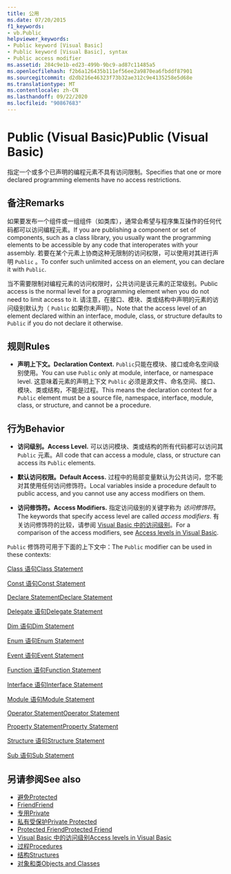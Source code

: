 ```yaml
---
title: 公用
ms.date: 07/20/2015
f1_keywords:
- vb.Public
helpviewer_keywords:
- Public keyword [Visual Basic]
- Public keyword [Visual Basic], syntax
- Public access modifier
ms.assetid: 284c9e1b-ed23-499b-9bc9-ad87c11485a5
ms.openlocfilehash: f2b6a126435b111ef56ee2a9870ea6fbddf87901
ms.sourcegitcommit: d2db216e46323f73b32ae312c9e4135258e5d68e
ms.translationtype: MT
ms.contentlocale: zh-CN
ms.lasthandoff: 09/22/2020
ms.locfileid: "90867683"
---
```

# <a name="public-visual-basic"></a><span data-ttu-id="685d8-102">Public (Visual Basic)</span><span class="sxs-lookup"><span data-stu-id="685d8-102">Public (Visual Basic)</span></span>

<span data-ttu-id="685d8-103">指定一个或多个已声明的编程元素不具有访问限制。</span><span class="sxs-lookup"><span data-stu-id="685d8-103">Specifies that one or more declared programming elements have no access restrictions.</span></span>  
  
## <a name="remarks"></a><span data-ttu-id="685d8-104">备注</span><span class="sxs-lookup"><span data-stu-id="685d8-104">Remarks</span></span>  

 <span data-ttu-id="685d8-105">如果要发布一个组件或一组组件（如类库），通常会希望与程序集互操作的任何代码都可以访问编程元素。</span><span class="sxs-lookup"><span data-stu-id="685d8-105">If you are publishing a component or set of components, such as a class library, you usually want the programming elements to be accessible by any code that interoperates with your assembly.</span></span> <span data-ttu-id="685d8-106">若要在某个元素上协商这种无限制的访问权限，可以使用对其进行声明 `Public` 。</span><span class="sxs-lookup"><span data-stu-id="685d8-106">To confer such unlimited access on an element, you can declare it with `Public`.</span></span>  
  
 <span data-ttu-id="685d8-107">当不需要限制对编程元素的访问权限时，公共访问是该元素的正常级别。</span><span class="sxs-lookup"><span data-stu-id="685d8-107">Public access is the normal level for a programming element when you do not need to limit access to it.</span></span> <span data-ttu-id="685d8-108">请注意，在接口、模块、类或结构中声明的元素的访问级别默认为（ `Public` 如果你未声明）。</span><span class="sxs-lookup"><span data-stu-id="685d8-108">Note that the access level of an element declared within an interface, module, class, or structure defaults to `Public` if you do not declare it otherwise.</span></span>  
  
## <a name="rules"></a><span data-ttu-id="685d8-109">规则</span><span class="sxs-lookup"><span data-stu-id="685d8-109">Rules</span></span>  
  
- <span data-ttu-id="685d8-110">**声明上下文。**</span><span class="sxs-lookup"><span data-stu-id="685d8-110">**Declaration Context.**</span></span> <span data-ttu-id="685d8-111">`Public`只能在模块、接口或命名空间级别使用。</span><span class="sxs-lookup"><span data-stu-id="685d8-111">You can use `Public` only at module, interface, or namespace level.</span></span> <span data-ttu-id="685d8-112">这意味着元素的声明上下文 `Public` 必须是源文件、命名空间、接口、模块、类或结构，不能是过程。</span><span class="sxs-lookup"><span data-stu-id="685d8-112">This means the declaration context for a `Public` element must be a source file, namespace, interface, module, class, or structure, and cannot be a procedure.</span></span>  
  
## <a name="behavior"></a><span data-ttu-id="685d8-113">行为</span><span class="sxs-lookup"><span data-stu-id="685d8-113">Behavior</span></span>  
  
- <span data-ttu-id="685d8-114">**访问级别。**</span><span class="sxs-lookup"><span data-stu-id="685d8-114">**Access Level.**</span></span> <span data-ttu-id="685d8-115">可以访问模块、类或结构的所有代码都可以访问其 `Public` 元素。</span><span class="sxs-lookup"><span data-stu-id="685d8-115">All code that can access a module, class, or structure can access its `Public` elements.</span></span>  
  
- <span data-ttu-id="685d8-116">**默认访问权限。**</span><span class="sxs-lookup"><span data-stu-id="685d8-116">**Default Access.**</span></span> <span data-ttu-id="685d8-117">过程中的局部变量默认为公共访问，您不能对其使用任何访问修饰符。</span><span class="sxs-lookup"><span data-stu-id="685d8-117">Local variables inside a procedure default to public access, and you cannot use any access modifiers on them.</span></span>  
  
- <span data-ttu-id="685d8-118">**访问修饰符。**</span><span class="sxs-lookup"><span data-stu-id="685d8-118">**Access Modifiers.**</span></span> <span data-ttu-id="685d8-119">指定访问级别的关键字称为 *访问修饰符*。</span><span class="sxs-lookup"><span data-stu-id="685d8-119">The keywords that specify access level are called *access modifiers*.</span></span> <span data-ttu-id="685d8-120">有关访问修饰符的比较，请参阅 [Visual Basic 中的访问级别](../../programming-guide/language-features/declared-elements/access-levels.md)。</span><span class="sxs-lookup"><span data-stu-id="685d8-120">For a comparison of the access modifiers, see [Access levels in Visual Basic](../../programming-guide/language-features/declared-elements/access-levels.md).</span></span>  
  
 <span data-ttu-id="685d8-121">`Public` 修饰符可用于下面的上下文中：</span><span class="sxs-lookup"><span data-stu-id="685d8-121">The `Public` modifier can be used in these contexts:</span></span>  
  
 [<span data-ttu-id="685d8-122">Class 语句</span><span class="sxs-lookup"><span data-stu-id="685d8-122">Class Statement</span></span>](../statements/class-statement.md)  
  
 [<span data-ttu-id="685d8-123">Const 语句</span><span class="sxs-lookup"><span data-stu-id="685d8-123">Const Statement</span></span>](../statements/const-statement.md)  
  
 [<span data-ttu-id="685d8-124">Declare Statement</span><span class="sxs-lookup"><span data-stu-id="685d8-124">Declare Statement</span></span>](../statements/declare-statement.md)  
  
 [<span data-ttu-id="685d8-125">Delegate 语句</span><span class="sxs-lookup"><span data-stu-id="685d8-125">Delegate Statement</span></span>](../statements/delegate-statement.md)  
  
 [<span data-ttu-id="685d8-126">Dim 语句</span><span class="sxs-lookup"><span data-stu-id="685d8-126">Dim Statement</span></span>](../statements/dim-statement.md)  
  
 [<span data-ttu-id="685d8-127">Enum 语句</span><span class="sxs-lookup"><span data-stu-id="685d8-127">Enum Statement</span></span>](../statements/enum-statement.md)  
  
 [<span data-ttu-id="685d8-128">Event 语句</span><span class="sxs-lookup"><span data-stu-id="685d8-128">Event Statement</span></span>](../statements/event-statement.md)  
  
 [<span data-ttu-id="685d8-129">Function 语句</span><span class="sxs-lookup"><span data-stu-id="685d8-129">Function Statement</span></span>](../statements/function-statement.md)  
  
 [<span data-ttu-id="685d8-130">Interface 语句</span><span class="sxs-lookup"><span data-stu-id="685d8-130">Interface Statement</span></span>](../statements/interface-statement.md)  
  
 [<span data-ttu-id="685d8-131">Module 语句</span><span class="sxs-lookup"><span data-stu-id="685d8-131">Module Statement</span></span>](../statements/module-statement.md)  
  
 [<span data-ttu-id="685d8-132">Operator Statement</span><span class="sxs-lookup"><span data-stu-id="685d8-132">Operator Statement</span></span>](../statements/operator-statement.md)  
  
 [<span data-ttu-id="685d8-133">Property Statement</span><span class="sxs-lookup"><span data-stu-id="685d8-133">Property Statement</span></span>](../statements/property-statement.md)  
  
 [<span data-ttu-id="685d8-134">Structure 语句</span><span class="sxs-lookup"><span data-stu-id="685d8-134">Structure Statement</span></span>](../statements/structure-statement.md)  
  
 [<span data-ttu-id="685d8-135">Sub 语句</span><span class="sxs-lookup"><span data-stu-id="685d8-135">Sub Statement</span></span>](../statements/sub-statement.md)  
  
## <a name="see-also"></a><span data-ttu-id="685d8-136">另请参阅</span><span class="sxs-lookup"><span data-stu-id="685d8-136">See also</span></span>

- [<span data-ttu-id="685d8-137">避免</span><span class="sxs-lookup"><span data-stu-id="685d8-137">Protected</span></span>](protected.md)
- [<span data-ttu-id="685d8-138">Friend</span><span class="sxs-lookup"><span data-stu-id="685d8-138">Friend</span></span>](friend.md)
- [<span data-ttu-id="685d8-139">专用</span><span class="sxs-lookup"><span data-stu-id="685d8-139">Private</span></span>](private.md)
- [<span data-ttu-id="685d8-140">私有受保护</span><span class="sxs-lookup"><span data-stu-id="685d8-140">Private Protected</span></span>](private-protected.md)
- [<span data-ttu-id="685d8-141">Protected Friend</span><span class="sxs-lookup"><span data-stu-id="685d8-141">Protected Friend</span></span>](protected-friend.md)
- [<span data-ttu-id="685d8-142">Visual Basic 中的访问级别</span><span class="sxs-lookup"><span data-stu-id="685d8-142">Access levels in Visual Basic</span></span>](../../programming-guide/language-features/declared-elements/access-levels.md)
- [<span data-ttu-id="685d8-143">过程</span><span class="sxs-lookup"><span data-stu-id="685d8-143">Procedures</span></span>](../../programming-guide/language-features/procedures/index.md)
- [<span data-ttu-id="685d8-144">结构</span><span class="sxs-lookup"><span data-stu-id="685d8-144">Structures</span></span>](../../programming-guide/language-features/data-types/structures.md)
- [<span data-ttu-id="685d8-145">对象和类</span><span class="sxs-lookup"><span data-stu-id="685d8-145">Objects and Classes</span></span>](../../programming-guide/language-features/objects-and-classes/index.md)
